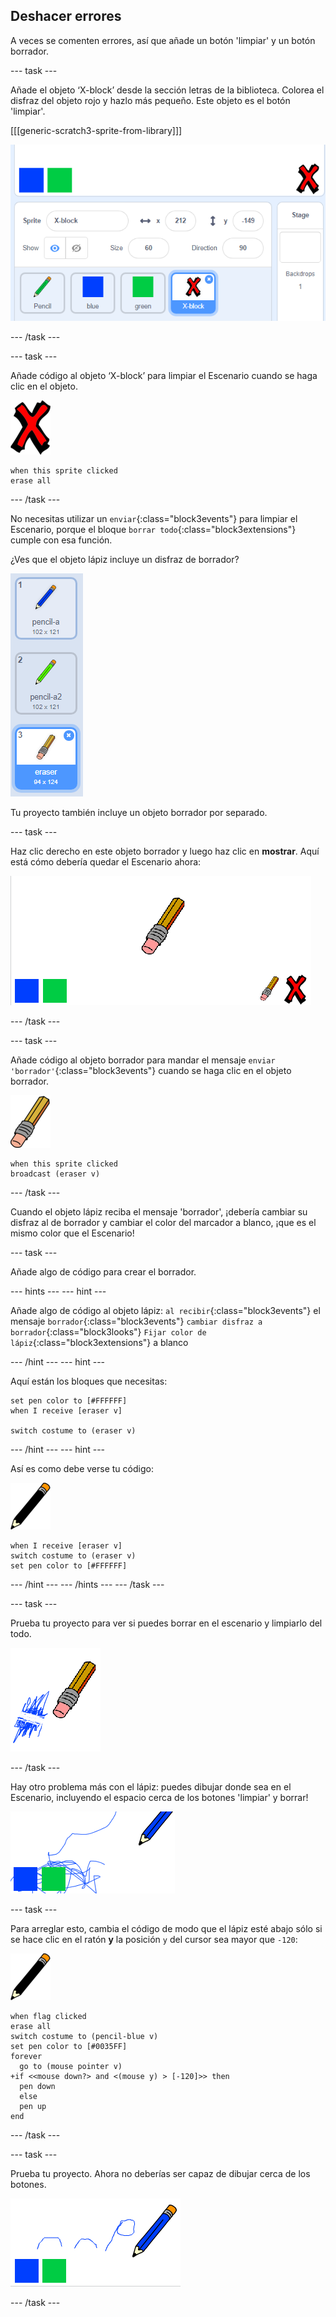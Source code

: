 ## Deshacer errores

A veces se comenten errores, así que añade un botón 'limpiar' y un botón borrador.

\--- task \---

Añade el objeto ‘X-block’ desde la sección letras de la biblioteca. Colorea el disfraz del objeto rojo y hazlo más pequeño. Este objeto es el botón 'limpiar'.

[[[generic-scratch3-sprite-from-library]]]

![captura de pantalla](images/paint-x.png)

\--- /task \---

\--- task \---

Añade código al objeto ‘X-block’ para limpiar el Escenario cuando se haga clic en el objeto.

![cruzar](images/cross.png)

```blocks3
when this sprite clicked
erase all
```

\--- /task \---

No necesitas utilizar un `enviar`{:class="block3events"} para limpiar el Escenario, porque el bloque `borrar todo`{:class="block3extensions"} cumple con esa función.

¿Ves que el objeto lápiz incluye un disfraz de borrador?

![captura de pantalla](images/paint-eraser-costume.png)

Tu proyecto también incluye un objeto borrador por separado.

\--- task \---

Haz clic derecho en este objeto borrador y luego haz clic en **mostrar**. Aquí está cómo debería quedar el Escenario ahora:

![captura de pantalla](images/paint-eraser-stage.png)

\--- /task \---

\--- task \---

Añade código al objeto borrador para mandar el mensaje `enviar 'borrador'`{:class="block3events"} cuando se haga clic en el objeto borrador.

![borrador](images/eraser.png)

```blocks3
when this sprite clicked
broadcast (eraser v)
```

\--- /task \---

Cuando el objeto lápiz reciba el mensaje 'borrador', ¡debería cambiar su disfraz al de borrador y cambiar el color del marcador a blanco, ¡que es el mismo color que el Escenario!

\--- task \---

Añade algo de código para crear el borrador.

\--- hints \--- \--- hint \---

Añade algo de código al objeto lápiz: `al recibir`{:class="block3events"} el mensaje `borrador`{:class="block3events"} `cambiar disfraz a borrador`{:class="block3looks"} `Fijar color de lápiz`{:class="block3extensions"} a blanco

\--- /hint \--- \--- hint \---

Aquí están los bloques que necesitas:

```blocks3
set pen color to [#FFFFFF]
when I receive [eraser v]

switch costume to (eraser v)
```

\--- /hint \--- \--- hint \---

Así es como debe verse tu código:

![lápiz](images/pencil.png)

```blocks3
when I receive [eraser v]
switch costume to (eraser v)
set pen color to [#FFFFFF]
```

\--- /hint \--- \--- /hints \--- \--- /task \---

\--- task \---

Prueba tu proyecto para ver si puedes borrar en el escenario y limpiarlo del todo.

![captura de pantalla](images/paint-erase-test.png)

\--- /task \---

Hay otro problema más con el lápiz: puedes dibujar donde sea en el Escenario, incluyendo el espacio cerca de los botones 'limpiar' y borrar!

![captura de pantalla](images/paint-draw-problem.png)

\--- task \---

Para arreglar esto, cambia el código de modo que el lápiz esté abajo sólo si se hace clic en el ratón **y** la posición `y` del cursor sea mayor que `-120`:

![lápiz](images/pencil.png)

```blocks3
when flag clicked
erase all
switch costume to (pencil-blue v)
set pen color to [#0035FF]
forever
  go to (mouse pointer v)
+if <<mouse down?> and <(mouse y) > [-120]>> then 
  pen down
  else
  pen up
end
```

\--- /task \---

\--- task \---

Prueba tu proyecto. Ahora no deberías ser capaz de dibujar cerca de los botones.

![captura de pantalla](images/paint-fixed.png)

\--- /task \---